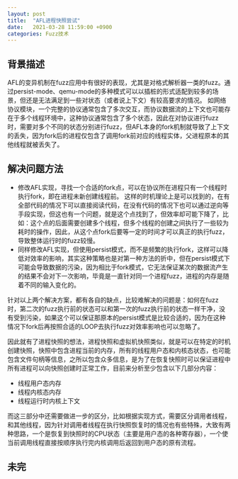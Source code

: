 ```yaml
---
layout: post
title:  "AFL进程快照尝试"
date:   2021-03-28 11:59:00 +0900
categories: Fuzz技术
---
```


## 背景描述
AFL的变异机制在fuzz应用中有很好的表现，尤其是对格式解析器一类的fuzz。通过persist-mode、qemu-mode的多种模式可以以插桩的形式适配到较多的场景，但还是无法满足到一些对状态（或者说上下文）有较高要求的情况。
如网络协议模块，一个完整的协议通常包含了多次交互，而协议数据流的上下文也可能存在于多个线程环境中，这种协议通常包含了多个状态，因此在对协议进行fuzz时，需要对多个不同的状态分别进行fuzz，但AFL本身的fork机制就导致了上下文的丢失，因为fork后的进程仅包含了调用fork前对应的线程实体，父进程原本的其他线程就被丢失了。

## 解决问题方法
-   修改AFL实现，寻找一个合适的fork点，可以在协议所在进程只有一个线程时执行fork，即在进程未新创建线程前。
    这样的时机理论上是可以找到的，在有全部代码的情况下可以直接阅读代码，在没有代码的情况下也可以通过逆向等手段实现，但这也有一个问题，就是这个点找到了，但效率却可能下降了，比如：这个点的后面需要创建多个线程，但多个线程的创建之间执行了一些较为耗时的操作，因此，从这个点fork后要等一定的时间才可以真正的执行fuzz，导致整体运行时的fuzz较慢。
-   同样修改AFL实现，但使用persist模式，而不是频繁的执行fork，这样可以降低对效率的影响，其实这种策略也是对第一种方法的折中，但在persist模式下可能会导致数据的污染，因为相比于fork模式，它无法保证某次的数据流产生的结果不会对下一次影响，毕竟是一直针对同一个进程fuzz，进程的内存是随着不同的输入变化的。

针对以上两个解决方案，都有各自的缺点，比较难解决的问题是：如何在fuzz时，第二次的fuzz执行前的状态可以和第一次的fuzz执行前的状态一样干净，没有受到污染，如果这个可以保证那原本的persist模式是比较合适的，因为在这种情况下fork后再按照合适的LOOP去执行fuzz对效率影响也可以忽略了。

因此就有了进程快照的想法，进程快照和虚拟机快照类似，就是可以在特定的时机创建快照，快照中包含进程当前的内存，所有的线程用户态和内核态状态，也可能包含文件句柄等信息，之所以包含众多信息，是为了在恢复快照时可以保证进程中所有进程可以向快照创建时正常工作，目前来分析至少包含以下几部分内容：

- 线程用户态内存
- 线程内核态内存
- 线程运行时内核上下文

而这三部分中还需要做进一步的区分，比如根据实现方式，需要区分调用者线程，和其他线程，因为针对调用者线程在执行快照恢复时的情况也有些特殊，大致有两种思路，一个是恢复到快照时的CPU状态（主要是用户态的各种寄存器），一个使当前调用线程直接按顺序执行完内核调用后返回到用户态的原有流程。

## 未完

